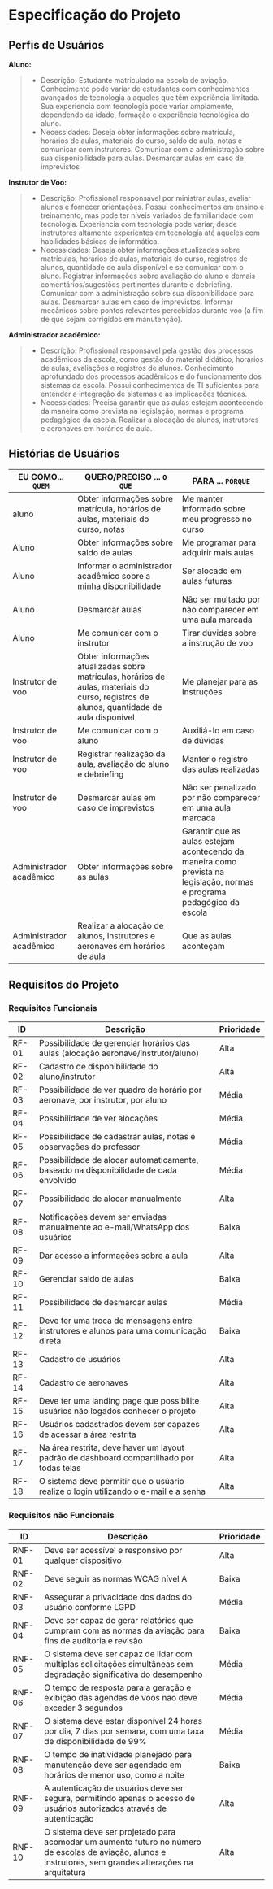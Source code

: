 # Especificação do Projeto

## Perfis de Usuários

**Aluno:**

> - Descrição: Estudante matriculado na escola de aviação. Conhecimento pode variar de estudantes com conhecimentos avançados de tecnologia a aqueles que têm experiência limitada. Sua experiencia com tecnologia pode variar amplamente, dependendo da idade, formação e experiência tecnológica do aluno.
> - Necessidades: Deseja obter informações sobre matrícula, horários de aulas, materiais do curso, saldo de aula, notas e comunicar com instrutores. Comunicar com a administração sobre sua disponibilidade para aulas. Desmarcar aulas em caso de imprevistos

**Instrutor de Voo:**

> - Descrição: Profissional responsável por ministrar aulas, avaliar alunos e fornecer orientações. Possui conhecimentos em ensino e treinamento, mas pode ter níveis variados de familiaridade com tecnologia. Experiencia com tecnologia pode variar, desde instrutores altamente experientes em tecnologia até aqueles com habilidades básicas de informática.
> - Necessidades: Deseja obter informações atualizadas sobre matrículas, horários de aulas, materiais do curso, registros de alunos, quantidade de aula disponível e se comunicar com o aluno. Registrar informações sobre avaliação do aluno e demais comentários/sugestões pertinentes durante o debriefing. Comunicar com a administração sobre sua disponibilidade para aulas. Desmarcar aulas em caso de imprevistos. Informar mecânicos sobre pontos relevantes percebidos durante voo (a fim de que sejam corrigidos em manutenção).

**Administrador acadêmico:**

> - Descrição: Profissional responsável pela gestão dos processos acadêmicos da escola, como gestão do material didático, horários de aulas, avaliações e registros de alunos. Conhecimento aprofundado dos processos acadêmicos e do funcionamento dos sistemas da escola. Possui conhecimentos de TI suficientes para entender a integração de sistemas e as implicações técnicas.
> - Necessidades: Precisa garantir que as aulas estejam acontecendo da maneira como prevista na legislação, normas e programa pedagógico da escola. Realizar a alocação de alunos, instrutores e aeronaves em horários de aula.

## Histórias de Usuários

| EU COMO... `QUEM`       | QUERO/PRECISO ... `O QUE`                                                                                                                 | PARA ... `PORQUE`                                                                                                        |
| ----------------------- | ----------------------------------------------------------------------------------------------------------------------------------------- | ------------------------------------------------------------------------------------------------------------------------ |
| aluno                   | Obter informações sobre matrícula, horários de aulas, materiais do curso, notas                                                           | Me manter informado sobre meu progresso no curso                                                                         |
| Aluno                   | Obter informações sobre saldo de aulas                                                                                                    | Me programar para adquirir mais aulas                                                                                    |
| Aluno                   | Informar o administrador acadêmico sobre a minha disponibilidade                                                                          | Ser alocado em aulas futuras                                                                                             |
| Aluno                   | Desmarcar aulas                                                                                                                           | Não ser multado por não comparecer em uma aula marcada                                                                   |
| Aluno                   | Me comunicar com o instrutor                                                                                                              | Tirar dúvidas sobre a instrução de voo                                                                                   |
| Instrutor de voo        | Obter informações atualizadas sobre matrículas, horários de aulas, materiais do curso, registros de alunos, quantidade de aula disponível | Me planejar para as instruções                                                                                           |
| Instrutor de voo        | Me comunicar com o aluno                                                                                                                  | Auxiliá-lo em caso de dúvidas                                                                                            |
| Instrutor de voo        | Registrar realização da aula, avaliação do aluno e debriefing                                                                             | Manter o registro das aulas realizadas                                                                                   |
| Instrutor de voo        | Desmarcar aulas em caso de imprevistos                                                                                                    | Não ser penalizado por não comparecer em uma aula marcada                                                                |
| Administrador acadêmico | Obter informações sobre as aulas                                                                                                          | Garantir que as aulas estejam acontecendo da maneira como prevista na legislação, normas e programa pedagógico da escola |
| Administrador acadêmico | Realizar a alocação de alunos, instrutores e aeronaves em horários de aula                                                                | Que as aulas aconteçam                                                                                                   |

## Requisitos do Projeto

### Requisitos Funcionais

| ID    | Descrição                                                                                | Prioridade |
| ----- | ---------------------------------------------------------------------------------------- | ---------- |
| RF-01 | Possibilidade de gerenciar horários das aulas (alocação aeronave/instrutor/aluno)        | Alta       |
| RF-02 | Cadastro de disponibilidade do aluno/instrutor                                           | Alta       |
| RF-03 | Possibilidade de ver quadro de horário por aeronave, por instrutor, por aluno            | Média      |
| RF-04 | Possibilidade de ver alocações                                                           | Média      |
| RF-05 | Possibilidade de cadastrar aulas, notas e observações do professor                       | Média      |
| RF-06 | Possibilidade de alocar automaticamente, baseado na disponibilidade de cada envolvido    | Média      |
| RF-07 | Possibilidade de alocar manualmente                                                      | Alta       |
| RF-08 | Notificações devem ser enviadas manualmente ao e-mail/WhatsApp dos usuários              | Baixa      |
| RF-09 | Dar acesso a informações sobre a aula                                                    | Alta       |
| RF-10 | Gerenciar saldo de aulas                                                                 | Baixa      |
| RF-11 | Possibilidade de desmarcar aulas                                                         | Média      |
| RF-12 | Deve ter uma troca de mensagens entre instrutores e alunos para uma comunicação direta   | Baixa      |
| RF-13 | Cadastro de usuários                                                                     | Alta       |
| RF-14 | Cadastro de aeronaves                                                                    | Alta       |
| RF-15 | Deve ter uma landing page que possibilite usuários não logados conhecer o projeto        | Alta       |
| RF-16 | Usuários cadastrados devem ser capazes de acessar a área restrita                        | Alta       |
| RF-17 | Na área restrita, deve haver um layout padrão de dashboard compartilhado por todas telas | Alta       |
| RF-18 | O sistema deve permitir que o usúario realize o login utilizando o e-mail e a senha      | Alta       | 

### Requisitos não Funcionais

| ID     | Descrição                                                                                                                                                 | Prioridade |
| ------ | --------------------------------------------------------------------------------------------------------------------------------------------------------- | ---------- |
| RNF-01 | Deve ser acessível e responsivo por qualquer dispositivo                                                                                                  | Alta       |
| RNF-02 | Deve seguir as normas WCAG nível A                                                                                                                        | Baixa      |
| RNF-03 | Assegurar a privacidade dos dados do usuário conforme LGPD                                                                                                | Média      |
| RNF-04 | Deve ser capaz de gerar relatórios que cumpram com as normas da aviação para fins de auditoria e revisão                                                  | Baixa      |
| RNF-05 | O sistema deve ser capaz de lidar com múltiplas solicitações simultâneas sem degradação significativa do desempenho                                       | Média      |
| RNF-06 | O tempo de resposta para a geração e exibição das agendas de voos não deve exceder 3 segundos                                                             | Média      |
| RNF-07 | O sistema deve estar disponível 24 horas por dia, 7 dias por semana, com uma taxa de disponibilidade de 99%                                               | Média      |
| RNF-08 | O tempo de inatividade planejado para manutenção deve ser agendado em horários de menor uso, como a noite                                                 | Baixa      |
| RNF-09 | A autenticação de usuários deve ser segura, permitindo apenas o acesso de usuários autorizados através de autenticação                                    | Alta       |
| RNF-10 | O sistema deve ser projetado para acomodar um aumento futuro no número de escolas de aviação, alunos e instrutores, sem grandes alterações na arquitetura | Alta       |
